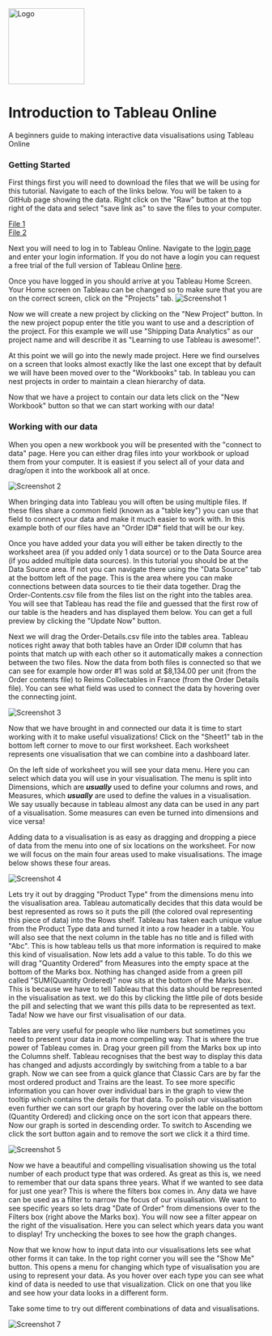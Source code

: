 <img src="tableau-logo.png" alt="Logo" width="150px" hight="150px">

# Introduction to Tableau Online  
A beginners guide to making interactive data visualisations using Tableau Online



### Getting Started  
First things first you will need to download the files that we will be using for this tutorial.  Navigate to each of the links below.  You will be taken to a GitHub page showing the data.  Right click on the "Raw" button at the top right of the data and select "save link as" to save the files to your computer.  
  
[File 1](Order-Contents.csv)  
[File 2](Order-Details.csv)  
  

Next you will need to log in to Tableau Online.  Navigate to the [login page](https://sso.online.tableau.com/public/idp/SSO) and enter your login information.  If you do not have a login you can request a free trial of the full version of Tableau Online [here](https://www.tableau.com/trial/tableau-online).  
  
  
Once you have logged in you should arrive at you Tableau Home Screen.  Your Home screen on Tableau can be changed so to make sure that you are on the correct screen, click on the "Projects" tab.
![Screenshot 1][scrn1]  
  
Now we will create a new project by clicking on the "New Project" button.  In the new project popup enter the title you want to use and a description of the project.  For this example we will use "Shipping Data Analytics" as our project name and will describe it as "Learning to use Tableau is awesome!".  

At this point we will go into the newly made project.  Here we find ourselves on a screen that looks almost exactly like the last one except that by default we will have been moved over to the "Workbooks" tab.  In tableau you can nest projects in order to maintain a clean hierarchy of data.  
  
Now that we have a project to contain our data lets click on the "New Workbook" button so that we can start working with our data!
  
### Working with our data

When you open a new workbook you will be presented with the "connect to data" page.  Here you can either drag files into your workbook or upload them from your computer.  It is easiest if you select all of your data and drag/open it into the workbook all at once.  
  
![Screenshot 2][scrn2] 

When bringing data into Tableau you will often be using multiple files.  If these files share a common field (known as a "table key") you can use that field to connect your data and make it much easier to work with.  In this example both of our files have an "Order ID#" field that will be our key.  
  
Once you have added your data you will either be taken directly to the worksheet area (if you added only 1 data source) or to the Data Source area (if you added multiple data sources).  In this tutorial you should be at the Data Source area.  If not you can navigate there using the "Data Source" tab at the bottom left of the page.  This is the area where you can make connections between data sources to tie their data together.  Drag the Order-Contents.csv file from the files list on the right into the tables area.  You will see that Tableau has read the file and guessed that the first row of our table is the headers and has displayed them below.  You can get a full preview by clicking the "Update Now" button.  
  
Next we will drag the Order-Details.csv file into the tables area.  Tableau notices right away that both tables have an Order ID# column that has points that match up with each other so it automatically makes a connection between the two files.  Now the data from both files is connected so that we can see for example how order #1 was sold at $8,134.00 per unit (from the Order contents file) to Reims Collectables in France (from the Order Details file).  You can see what field was used to connect the data by hovering over the connecting joint.

![Screenshot 3][scrn3]  
  
Now that we have brought in and connected our data it is time to start working with it to make useful visualizations!  Click on the "Sheet1" tab in the bottom left corner to move to our first worksheet.  Each worksheet represents one visualisation that we can combine into a dashboard later.  
  
On the left side of worksheet you will see your data menu.  Here you can select which data you will use in your visualisation.  The menu is split into Dimensions, which are _**usually**_ used to define your columns and rows, and Measures, which _**usually**_ are used to define the values in a visualisation.  We say usually because in tableau almost any data can be used in any part of a visualisation.  Some measures can even be turned into dimensions and vice versa!  
  
Adding data to a visualisation is as easy as dragging and dropping a piece of data from the menu into one of six  locations on the worksheet.  For now we will focus on the main four areas used to make visualisations.  The image below shows these four areas.  
  
![Screenshot 4][scrn4]  
  
Lets try it out by dragging "Product Type" from the dimensions menu into the visualisation area.  Tableau automatically decides that this data would be best represented as rows so it puts the pill (the colored oval representing this piece of data) into the Rows shelf.  Tableau has taken each unique value from the Product Type data and turned it into a row header in a table.  You will also see that the next column in the table has no title and is filled with "Abc".  This is how tableau tells us that more information is required to make this kind of visualisation.  Now lets add a value to this table.  To do this we will drag "Quantity Ordered" from Measures into the empty space at the bottom of the Marks box.  Nothing has changed aside from a green pill called "SUM(Quantity Ordered)" now sits at the bottom of the Marks box.  This is because we have to tell Tableau that this data should be represented in the visualisation as text.  we do this by clicking the little pile of dots beside the pill and selecting that we want this pills data to be represented as text.  Tada!  Now we have our first visualisation of our data.  
  
Tables are very useful for people who like numbers but sometimes you need to present your data in a more compelling way.  That is where the true power of Tableau comes in.  Drag your green pill from the Marks box up into the Columns shelf.  Tableau recognises that the best way to display this data has changed and adjusts accordingly by switching from a table to a bar graph.  Now we can see from a quick glance that Classic Cars are by far the most ordered product and Trains are the least.  To see more specific information you can hover over individual bars in the graph to view the tooltip which contains the details for that data.  To polish our visualisation even further we can sort our graph by hovering over the lable on the bottom (Quantity Ordered) and clicking once on the sort icon that appears there.  Now our graph is sorted in descending order.  To switch to Ascending we click the sort button again and to remove the sort we click it a third time.  
  
![Screenshot 5][scrn5]
  
Now we have a beautiful and compelling visualisation showing us the total number of each product type that was ordered.  As great as this is, we need to remember that our data spans three years.  What if we wanted to see data for just one year?  This is where the filters box comes in.  Any data we have can be used as a filter to narrow the focus of our visualisation.  We want to see specific years so lets drag "Date of Order" from dimensions over to the Filters box (right above the Marks box).  You will now see a filter appear on the right of the visualisation.  Here you can select which years data you want to display!  Try unchecking the boxes to see how the graph changes.
  
Now that we know how to input data into our visualisations lets see what other forms it can take.  In the top right corner you will see the "Show Me" button.  This opens a menu for changing which type of visualisation you are using to represent your data.  As you hover over each type you can see what kind of data is needed to use that visualization.  Click on one that you like and see how your data looks in a different form.  
  
Take some time to try out different combinations of data and visualisations.  
  
![Screenshot 7][scrn7]















[scrn1]: tableau-scrn1.png  
[scrn2]: tableau-scrn2.png  
[scrn3]: tableau-scrn3.png  
[scrn4]: tableau-scrn4.png  
[scrn5]: tableau-scrn5.png    
[scrn7]: tableau-scrn7.png  
[scrn8]: tableau-scrn8.png  
[scrn9]: tableau-scrn9.png  
[scrn10]: tableau-scrn10.png  

